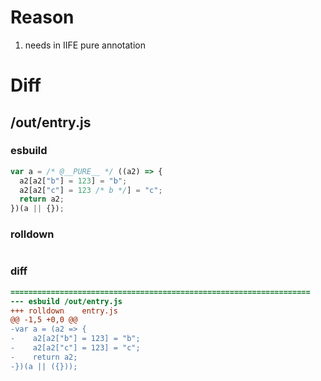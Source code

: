 # Reason
1. needs in IIFE pure annotation
# Diff
## /out/entry.js
### esbuild
```js
var a = /* @__PURE__ */ ((a2) => {
  a2[a2["b"] = 123] = "b";
  a2[a2["c"] = 123 /* b */] = "c";
  return a2;
})(a || {});
```
### rolldown
```js

```
### diff
```diff
===================================================================
--- esbuild	/out/entry.js
+++ rolldown	entry.js
@@ -1,5 +0,0 @@
-var a = (a2 => {
-    a2[a2["b"] = 123] = "b";
-    a2[a2["c"] = 123] = "c";
-    return a2;
-})(a || ({}));

```